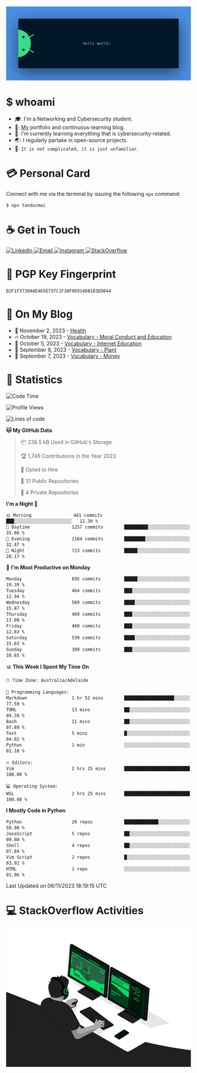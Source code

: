 <p align="center"><img src="assets/banner.png" /></p>

[//]: ![](https://github.com/tanducmai/tanducmai/actions/workflows/waka-stats.yml/badge.svg)
[//]: ![](https://github.com/tanducmai/tanducmai/actions/workflows/latest-blogs.yml/badge.svg)
[//]: ![](https://github.com/tanducmai/tanducmai/actions/workflows/stackoverflow-activities.yml/badge.svg)

# $ whoami

- :mortar_board:: I'm a Networking and Cybersecurity student.
- :telescope:: [My](https://tanducmai.com/) portfolio and continuous-learning blog.
- :seedling:: I'm currently learning everything that is cybersecurity-related.
- :earth_asia:: I regularly partake in open-source projects.
- :speech_balloon:: `It is not complicated, it is just unfamiliar.`

# :credit_card: Personal Card

Connect with me via the terminal by issuing the following `npx` command:

```bash
$ npx tanducmai
```

# :coffee: Get in Touch

<a target="_blank" href="https://www.linkedin.com/in/tanducmai/">
  <img alt="LinkedIn" src="https://img.shields.io/badge/LinkedIn-0077B5?style=for-the-badge&logo=linkedin&logoColor=white" />
</a>
<a target="_blank" href="mailto:henryfromvietnam@gmail.com">
  <img alt="Email" src="https://img.shields.io/badge/Gmail-D14836?style=for-the-badge&logo=gmail&logoColor=white" />
</a>
<a target="_blank" href="https://www.instagram.com/henry.maii/">
  <img alt="Instagram" src="https://img.shields.io/badge/Instagram-E4405F?style=for-the-badge&logo=instagram&logoColor=white" />
</a>
<a target="_blank" href="https://stackoverflow.com/users/16999206/tanducmai">
  <img alt="StackOverflow" src="https://img.shields.io/static/v1?message=Stackoverflow&logo=stackoverflow&label=&color=FE7A16&logoColor=white&labelColor=&style=for-the-badge" />
</a>

# :closed_lock_with_key: PGP Key Fingerprint

`D2F1F3739A4E465E737C1F38F9E91488183ED044`

# :scroll: On My Blog

<!-- BLOG-POST-LIST:START -->
 - 💯 November 2, 2023 - [Health](https://tanducmai.com/posts/glossaries/vocabulary/veganism/)
 - 🔥 October 19, 2023 - [Vocabulary - Moral Conduct and Education](https://tanducmai.com/posts/glossaries/vocabulary/moral-conduct-education/)
 - 💫 October 5, 2023 - [Vocabulary - Internet Education](https://tanducmai.com/posts/glossaries/vocabulary/internet-education/)
 - 🚀 September 8, 2023 - [Vocabulary - Plant](https://tanducmai.com/posts/glossaries/vocabulary/plant/)
 - 🌮 September 7, 2023 - [Vocabulary - Money](https://tanducmai.com/posts/glossaries/vocabulary/money/)<!-- BLOG-POST-LIST:END -->

# :1234: Statistics

<!--START_SECTION:waka-->
![Code Time](http://img.shields.io/badge/Code%20Time-146%20hrs%2053%20mins-blue)

![Profile Views](http://img.shields.io/badge/Profile%20Views-1-blue)

![Lines of code](https://img.shields.io/badge/From%20Hello%20World%20I%27ve%20Written-9.1%20million%20lines%20of%20code-blue)

**🐱 My GitHub Data** 

> 📦 238.5 kB Used in GitHub's Storage 
 > 
> 🏆 1,749 Contributions in the Year 2023
 > 
> 💼 Opted to Hire
 > 
> 📜 31 Public Repositories 
 > 
> 🔑 4 Private Repositories 
 > 
**I'm a Night 🦉** 

```text
🌞 Morning                441 commits         ███░░░░░░░░░░░░░░░░░░░░░░   12.30 % 
🌆 Daytime                1257 commits        █████████░░░░░░░░░░░░░░░░   35.06 % 
🌃 Evening                1164 commits        ████████░░░░░░░░░░░░░░░░░   32.47 % 
🌙 Night                  723 commits         █████░░░░░░░░░░░░░░░░░░░░   20.17 % 
```
📅 **I'm Most Productive on Monday** 

```text
Monday                   695 commits         █████░░░░░░░░░░░░░░░░░░░░   19.39 % 
Tuesday                  464 commits         ███░░░░░░░░░░░░░░░░░░░░░░   12.94 % 
Wednesday                569 commits         ████░░░░░░░░░░░░░░░░░░░░░   15.87 % 
Thursday                 469 commits         ███░░░░░░░░░░░░░░░░░░░░░░   13.08 % 
Friday                   460 commits         ███░░░░░░░░░░░░░░░░░░░░░░   12.83 % 
Saturday                 539 commits         ████░░░░░░░░░░░░░░░░░░░░░   15.03 % 
Sunday                   389 commits         ███░░░░░░░░░░░░░░░░░░░░░░   10.85 % 
```


📊 **This Week I Spent My Time On** 

```text
🕑︎ Time Zone: Australia/Adelaide

💬 Programming Languages: 
Markdown                 1 hr 52 mins        ███████████████████░░░░░░   77.59 % 
TOML                     13 mins             ██░░░░░░░░░░░░░░░░░░░░░░░   09.39 % 
Bash                     11 mins             ██░░░░░░░░░░░░░░░░░░░░░░░   07.89 % 
Text                     5 mins              █░░░░░░░░░░░░░░░░░░░░░░░░   04.02 % 
Python                   1 min               ░░░░░░░░░░░░░░░░░░░░░░░░░   01.10 % 

🔥 Editors: 
Vim                      2 hrs 25 mins       █████████████████████████   100.00 % 

💻 Operating System: 
WSL                      2 hrs 25 mins       █████████████████████████   100.00 % 
```

**I Mostly Code in Python** 

```text
Python                   26 repos            █████████████░░░░░░░░░░░░   50.98 % 
JavaScript               5 repos             ██░░░░░░░░░░░░░░░░░░░░░░░   09.80 % 
Shell                    4 repos             ██░░░░░░░░░░░░░░░░░░░░░░░   07.84 % 
Vim Script               2 repos             █░░░░░░░░░░░░░░░░░░░░░░░░   03.92 % 
HTML                     1 repo              ░░░░░░░░░░░░░░░░░░░░░░░░░   01.96 % 
```




 Last Updated on 06/11/2023 18:19:15 UTC
<!--END_SECTION:waka-->

# :computer: StackOverflow Activities

<!-- STACKOVERFLOW:START -->
<!-- STACKOVERFLOW:END -->

<p align="center"><img src="assets/developer.gif" /></p>
